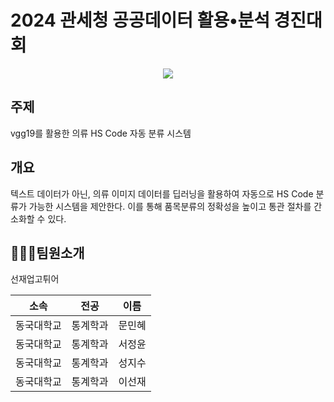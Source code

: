 # 2024 관세청 공공데이터 활용•분석 경진대회
<p align="center">
  <img src="https://github.com/user-attachments/assets/01e45812-251c-408d-8724-7105e324757c">
</p>

## 주제
vgg19를 활용한 의류 HS Code 자동 분류 시스템

## 개요
텍스트 데이터가 아닌, 의류 이미지 데이터를 딥러닝을 활용하여 자동으로 HS Code 분류가 가능한 시스템을 제안한다. 이를 통해 품목분류의 정확성을 높이고 통관 절차를 간소화할 수 있다.

## 🏃🏻‍♂️팀원소개
<p> 선재업고튀어 </p>

|    소속    |   전공  |  이름  |
| :--------: | :-----: | :----: |
| 동국대학교 | 통계학과 | 문민혜 |
| 동국대학교 | 통계학과 | 서정윤 |
| 동국대학교 | 통계학과 | 성지수 |
| 동국대학교 | 통계학과 | 이선재 |


